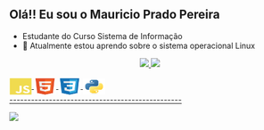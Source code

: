 
## Olá!! Eu sou o Mauricio Prado Pereira

-  Estudante do Curso Sistema de Informação
- 🌱 Atualmente estou aprendo sobre o sistema operacional Linux
<div align="center">
  <a href="https://github.com/mauriciopp2020">
  <img height="180em" src="https://github-readme-stats.vercel.app/api?username=mauriciopp2020&show_icons=true&theme=dracula&include_all_commits=true&count_private=true"/>
  <img height="180em" src="https://github-readme-stats.vercel.app/api/top-langs/?username=mauriciopp2020&layout=compact&langs_count=7&theme=dracula"/>
</div>
<div style="display: inline_block"><br>
    <img align="center" alt="Mauricio-Js" height="30" width="40" src="https://raw.githubusercontent.com/devicons/devicon/master/icons/javascript/javascript-plain.svg">
  <img align="center" alt="Mauricio-HTML" height="30" width="40" src="https://raw.githubusercontent.com/devicons/devicon/master/icons/html5/html5-original.svg">
  <img align="center" alt="Mauricio-CSS" height="30" width="40" src="https://raw.githubusercontent.com/devicons/devicon/master/icons/css3/css3-original.svg">
  <img align="center" alt="Mauricio-Python" height="30" width="40" src="https://raw.githubusercontent.com/devicons/devicon/master/icons/python/python-original.svg">
  </div>
  ------------------------------------------------
  <div> 

  <a href="https://www.linkedin.com/in/mauricio-pereira-263814171/" target="_blank"><img src="https://img.shields.io/badge/-LinkedIn-%230077B5?style=for-the-badge&logo=linkedin&logoColor=white" target="_blank"></a> 
 
  
 
</div>
